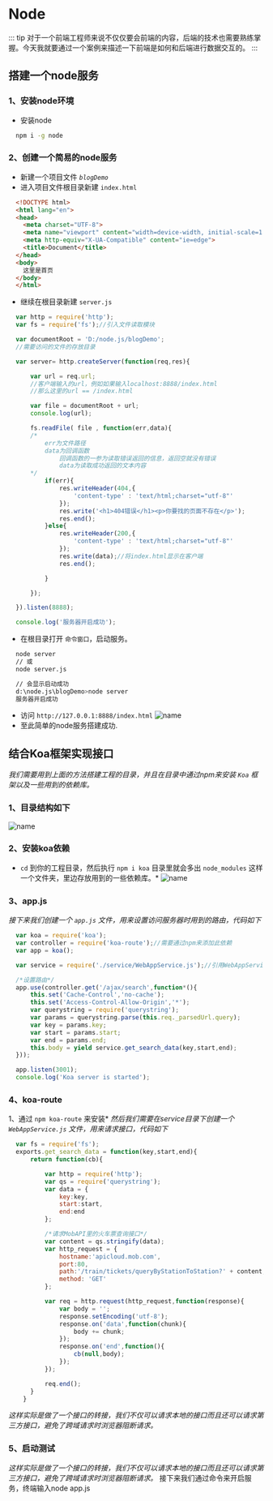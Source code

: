 # Node
::: tip
  对于一个前端工程师来说不仅仅要会前端的内容，后端的技术也需要熟练掌握。今天我就要通过一个案例来描述一下前端是如何和后端进行数据交互的。
:::
## 搭建一个node服务
### 1、安装node环境
  * 安装node
  ```sh
    npm i -g node
  ```
### 2、创建一个简易的node服务
  * 新建一个项目文件 *`blogDemo`*
  * 进入项目文件根目录新建 `index.html`
  ```html
    <!DOCTYPE html>
    <html lang="en">
    <head>
      <meta charset="UTF-8">
      <meta name="viewport" content="width=device-width, initial-scale=1.0">
      <meta http-equiv="X-UA-Compatible" content="ie=edge">
      <title>Document</title>
    </head>
    <body>
      这里是首页
    </body>
    </html>
  ```
  * 继续在根目录新建 `server.js`
  ```javascript
    var http = require('http');
    var fs = require('fs');//引入文件读取模块

    var documentRoot = 'D:/node.js/blogDemo';
    //需要访问的文件的存放目录

    var server= http.createServer(function(req,res){

        var url = req.url; 
        //客户端输入的url，例如如果输入localhost:8888/index.html
        //那么这里的url == /index.html 

        var file = documentRoot + url;
        console.log(url);

        fs.readFile( file , function(err,data){
        /*
            err为文件路径
            data为回调函数
                回调函数的一参为读取错误返回的信息，返回空就没有错误
                data为读取成功返回的文本内容
        */
            if(err){
                res.writeHeader(404,{
                    'content-type' : 'text/html;charset="utf-8"'
                });
                res.write('<h1>404错误</h1><p>你要找的页面不存在</p>');
                res.end();
            }else{
                res.writeHeader(200,{
                    'content-type' : 'text/html;charset="utf-8"'
                });
                res.write(data);//将index.html显示在客户端
                res.end();

            }

        });

    }).listen(8888);

    console.log('服务器开启成功');
  ```
  * 在根目录打开 `命令窗口`，启动服务。
  ```sh
    node server
    // 或
    node server.js

    // 会显示启动成功
    d:\node.js\blogDemo>node server
    服务器开启成功
  ```
  * 访问 `http://127.0.0.1:8888/index.html`
  ![name](../.vuepress/public/images/node01.png '描述')
  * 至此简单的node服务搭建成功.
## 结合Koa框架实现接口
  *我们需要用到上面的方法搭建工程的目录，并且在目录中通过npm来安装 `Koa` 框架以及一些用到的依赖库。*
### 1、目录结构如下
  ![name](../.vuepress/public/images/node02.png '描述')
### 2、安装koa依赖
  * `cd` 到你的工程目录，然后执行 `npm i koa` 目录里就会多出 `node_modules` 这样一个文件夹，里边存放用到的一些依赖库。*
  ![name](../.vuepress/public/images/node03.png '描述')
### 3、app.js
  *接下来我们创建一个 `app.js` 文件，用来设置访问服务器时用到的路由，代码如下*
  ```javascript
    var koa = require('koa');
    var controller = require('koa-route');//需要通过npm来添加此依赖
    var app = koa();

    var service = require('./service/WebAppService.js');//引用WebAppService.js

    /*设置路由*/
    app.use(controller.get('/ajax/search',function*(){
        this.set('Cache-Control','no-cache');
        this.set('Access-Control-Allow-Origin','*');
        var querystring = require('querystring');
        var params = querystring.parse(this.req._parsedUrl.query);
        var key = params.key;
        var start = params.start;
        var end = params.end;
        this.body = yield service.get_search_data(key,start,end);
    }));

    app.listen(3001);
    console.log('Koa server is started');
  ```
### 4、koa-route
  1、通过 `npm koa-route` 来安装*
  *然后我们需要在service目录下创建一个 `WebAppService.js` 文件，用来请求接口，代码如下*
  ```javascript
    var fs = require('fs');
    exports.get_search_data = function(key,start,end){
        return function(cb){

            var http = require('http');
            var qs = require('querystring');
            var data = {
                key:key,
                start:start,
                end:end
            };

            /*请求MobAPI里的火车票查询接口*/
            var content = qs.stringify(data);
            var http_request = {
                hostname:'apicloud.mob.com',
                port:80,
                path:'/train/tickets/queryByStationToStation?' + content,
                method: 'GET'
            };

            var req = http.request(http_request,function(response){
                var body = '';
                response.setEncoding('utf-8');
                response.on('data',function(chunk){
                    body += chunk;
                });
                response.on('end',function(){
                    cb(null,body);
                });
            });

            req.end();
        }
      }
  ```
  *这样实际是做了一个接口的转接，我们不仅可以请求本地的接口而且还可以请求第三方接口，避免了跨域请求时浏览器阻断请求。*
### 5、启动测试
  *这样实际是做了一个接口的转接，我们不仅可以请求本地的接口而且还可以请求第三方接口，避免了跨域请求时浏览器阻断请求。*
  接下来我们通过命令来开启服务，终端输入node app.js

<Vssue title="Vssue Demo" />

